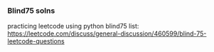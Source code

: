 <h3>Blind75 solns</h3>

practicing leetcode using python
blind75 list: https://leetcode.com/discuss/general-discussion/460599/blind-75-leetcode-questions
